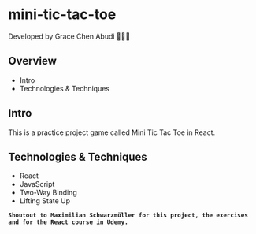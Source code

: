 # mini-tic-tac-toe

Developed by Grace Chen Abudi 👩🏽‍💻

## Overview

- Intro
- Technologies & Techniques

## Intro

This is a practice project game called Mini Tic Tac Toe in React.

## Technologies & Techniques

- React
- JavaScript
- Two-Way Binding
- Lifting State Up

**`Shoutout to Maximilian Schwarzmüller for this project, the exercises and for the React course in Udemy.`**
